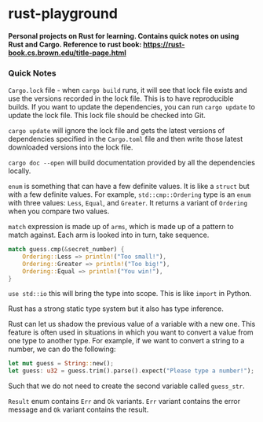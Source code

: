 # rust-playground

#### Personal projects on Rust for learning. Contains quick notes on using Rust and Cargo. Reference to rust book: https://rust-book.cs.brown.edu/title-page.html

### Quick Notes

`Cargo.lock` file - when `cargo build` runs, it will see that lock file exists and use the versions recorded in the lock file. This is to have reproducible builds. If you want to update the dependencies, you can run `cargo update` to update the lock file. This lock file should be checked into Git.

`cargo update` will ignore the lock file and gets the latest versions of dependencies specified in the `Cargo.toml` file and then write those latest downloaded versions into the lock file.

`cargo doc --open` will build documentation provided by all the dependencies locally.

`enum` is something that can have a few definite values. It is like a `struct` but with a few definite values. For example, `std::cmp::Ordering` type is an `enum` with three values: `Less`, `Equal`, and `Greater`. It returns a variant of `Ordering` when you compare two values.

`match` expression is made up of `arms`, which is made up of a pattern to match against. Each arm is looked into in turn, take sequence.

```rust
match guess.cmp(&secret_number) {
    Ordering::Less => println!("Too small!"),
    Ordering::Greater => println!("Too big!"),
    Ordering::Equal => println!("You win!"),
}
```

`use std::io` this will bring the type into scope. This is like `import` in Python.


Rust has a strong static type system but it also has type inference.

Rust can let us shadow the previous value of a variable with a new one. This feature is often used in situations in which you want to convert a value from one type to another type. For example, if we want to convert a string to a number, we can do the following:

```rust
let mut guess = String::new();
let guess: u32 = guess.trim().parse().expect("Please type a number!");
```

Such that we do not need to create the second variable called `guess_str`.

`Result` enum contains `Err` and `Ok` variants. `Err` variant contains the error message and `Ok` variant contains the result.
